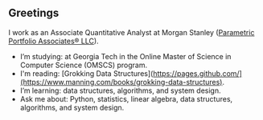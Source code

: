 ## Greetings

I work as an Associate Quantitative Analyst at Morgan Stanley ([Parametric Portfolio Associates® LLC](https://www.parametricportfolio.com/)).

- I’m studying: at Georgia Tech in the Online Master of Science in Computer Science (OMSCS) program.
- I'm reading: [Grokking Data Structures](https://pages.github.com/](https://www.manning.com/books/grokking-data-structures).
- I’m learning: data structures, algorithms, and system design.
- Ask me about: Python, statistics, linear algebra, data structures, algorithms, and system design.
